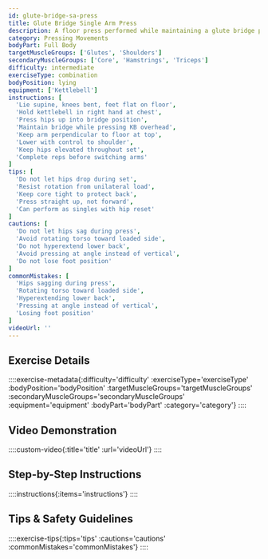 ```yaml
---
id: glute-bridge-sa-press
title: Glute Bridge Single Arm Press
description: A floor press performed while maintaining a glute bridge position, combining posterior chain isometric work with unilateral pressing to create full-body tension and anti-rotation core demands.
category: Pressing Movements
bodyPart: Full Body
targetMuscleGroups: ['Glutes', 'Shoulders']
secondaryMuscleGroups: ['Core', 'Hamstrings', 'Triceps']
difficulty: intermediate
exerciseType: combination
bodyPosition: lying
equipment: ['Kettlebell']
instructions: [
  'Lie supine, knees bent, feet flat on floor',
  'Hold kettlebell in right hand at chest',
  'Press hips up into bridge position',
  'Maintain bridge while pressing KB overhead',
  'Keep arm perpendicular to floor at top',
  'Lower with control to shoulder',
  'Keep hips elevated throughout set',
  'Complete reps before switching arms'
]
tips: [
  'Do not let hips drop during set',
  'Resist rotation from unilateral load',
  'Keep core tight to protect back',
  'Press straight up, not forward',
  'Can perform as singles with hip reset'
]
cautions: [
  'Do not let hips sag during press',
  'Avoid rotating torso toward loaded side',
  'Do not hyperextend lower back',
  'Avoid pressing at angle instead of vertical',
  'Do not lose foot position'
]
commonMistakes: [
  'Hips sagging during press',
  'Rotating torso toward loaded side',
  'Hyperextending lower back',
  'Pressing at angle instead of vertical',
  'Losing foot position'
]
videoUrl: ''
---
```


## Exercise Details

::::exercise-metadata{:difficulty='difficulty' :exerciseType='exerciseType' :bodyPosition='bodyPosition' :targetMuscleGroups='targetMuscleGroups' :secondaryMuscleGroups='secondaryMuscleGroups' :equipment='equipment' :bodyPart='bodyPart' :category='category'}
::::

## Video Demonstration

::::custom-video{:title='title' :url='videoUrl'}
::::

## Step-by-Step Instructions

::::instructions{:items='instructions'}
::::

## Tips & Safety Guidelines

::::exercise-tips{:tips='tips' :cautions='cautions' :commonMistakes='commonMistakes'}
::::
